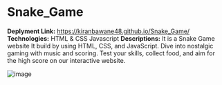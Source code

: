 # Snake_Game
**Deplyment Link:** https://kiranbawane48.github.io/Snake_Game/
**Technologies:**
HTML & CSS
Javascript
**Descriptions:**
It is a Snake Game website It build by using HTML, CSS, and JavaScript. Dive into nostalgic gaming with music and scoring. Test your skills, collect food, and aim for the high score on our interactive website.

![image](https://github.com/kiranbawane48/Snake_Game/assets/100428197/28df5bdf-03f0-4cab-ad7c-0bae43df16f9)
